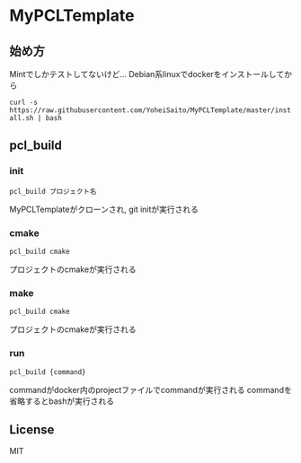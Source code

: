 # MyPCLTemplate
## 始め方
Mintでしかテストしてないけど...
Debian系linuxでdockerをインストールしてから

``` curl -s https://raw.githubusercontent.com/YoheiSaito/MyPCLTemplate/master/install.sh | bash ```

## pcl_build
### init
``` pcl_build プロジェクト名 ```  

MyPCLTemplateがクローンされ, git initが実行される

### cmake
``` pcl_build cmake ```  

プロジェクトのcmakeが実行される

### make
``` pcl_build cmake ```  

プロジェクトのcmakeが実行される

### run
``` pcl_build {command} ```  

commandがdocker内のprojectファイルでcommandが実行される
commandを省略するとbashが実行される

## License
MIT

